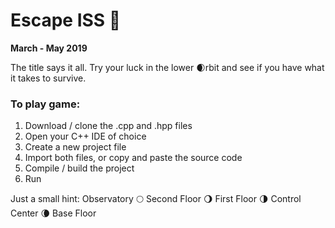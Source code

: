 # Escape ISS 🚀

**March - May 2019**

The title says it all.  Try your luck in the lower 🌒rbit and see if you have what it takes to survive.  

### To play game:
1. Download / clone the .cpp and .hpp files
2. Open your C++ IDE of choice
3. Create a new project file
4. Import both files, or copy and paste the source code
5. Compile / build the project
6. Run

Just a small hint:
Observatory 🌕 Second Floor 🌖 First Floor 🌗 Control Center 🌘  Base Floor
